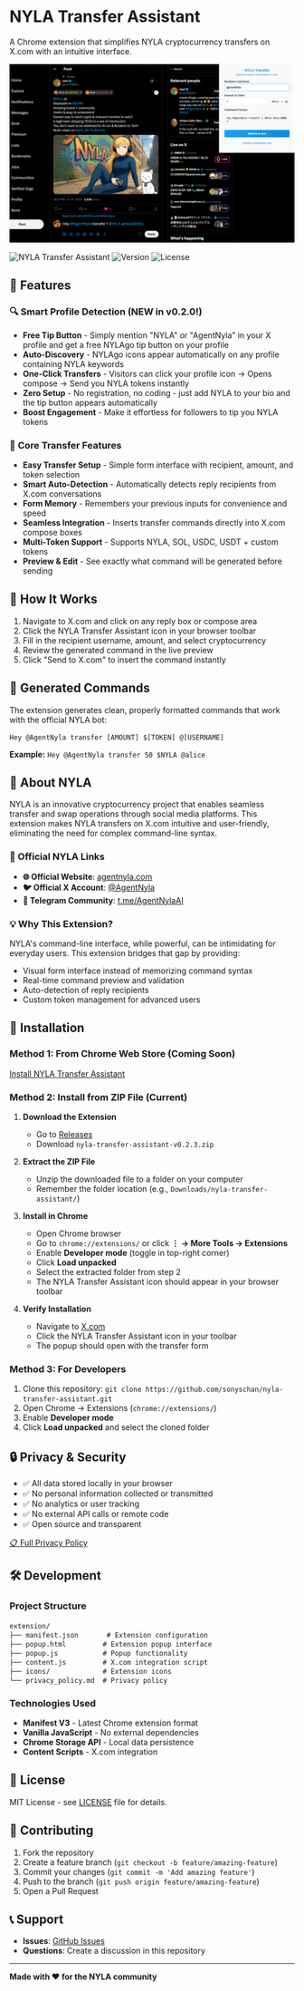 # NYLA Transfer Assistant

A Chrome extension that simplifies NYLA cryptocurrency transfers on X.com with an intuitive interface.

![NYLA Transfer Assistant Hero](screenshots/1.Easy-to-use%20interface%20for%20NYLA%20transfers.png)

![NYLA Transfer Assistant](https://img.shields.io/badge/Chrome-Extension-blue?logo=googlechrome)
![Version](https://img.shields.io/badge/Version-0.2.3-orange)
![License](https://img.shields.io/badge/License-MIT-green)

## 🚀 Features

### 🔍 **Smart Profile Detection** (NEW in v0.2.0!)
- **Free Tip Button** - Simply mention "NYLA" or "AgentNyla" in your X profile and get a free NYLAgo tip button on your profile
- **Auto-Discovery** - NYLAgo icons appear automatically on any profile containing NYLA keywords
- **One-Click Transfers** - Visitors can click your profile icon → Opens compose → Send you NYLA tokens instantly
- **Zero Setup** - No registration, no coding - just add NYLA to your bio and the tip button appears automatically
- **Boost Engagement** - Make it effortless for followers to tip you NYLA tokens

### 💫 **Core Transfer Features**
- **Easy Transfer Setup** - Simple form interface with recipient, amount, and token selection
- **Smart Auto-Detection** - Automatically detects reply recipients from X.com conversations  
- **Form Memory** - Remembers your previous inputs for convenience and speed
- **Seamless Integration** - Inserts transfer commands directly into X.com compose boxes
- **Multi-Token Support** - Supports NYLA, SOL, USDC, USDT + custom tokens
- **Preview & Edit** - See exactly what command will be generated before sending

## 📱 How It Works

1. Navigate to X.com and click on any reply box or compose area
2. Click the NYLA Transfer Assistant icon in your browser toolbar
3. Fill in the recipient username, amount, and select cryptocurrency
4. Review the generated command in the live preview
5. Click "Send to X.com" to insert the command instantly

## 📝 Generated Commands

The extension generates clean, properly formatted commands that work with the official NYLA bot:
```
Hey @AgentNyla transfer [AMOUNT] $[TOKEN] @[USERNAME]
```

**Example:** `Hey @AgentNyla transfer 50 $NYLA @alice`

## 🧡 About NYLA

NYLA is an innovative cryptocurrency project that enables seamless transfer and swap operations through social media platforms. This extension makes NYLA transfers on X.com intuitive and user-friendly, eliminating the need for complex command-line syntax.

### 🔗 Official NYLA Links
- **🌐 Official Website**: [agentnyla.com](https://www.agentnyla.com)
- **🐦 Official X Account**: [@AgentNyla](https://x.com/AgentNyla)
- **💬 Telegram Community**: [t.me/AgentNylaAI](https://t.me/AgentNylaAI)

### 💡 Why This Extension?
NYLA's command-line interface, while powerful, can be intimidating for everyday users. This extension bridges that gap by providing:
- Visual form interface instead of memorizing command syntax
- Real-time command preview and validation
- Auto-detection of reply recipients
- Custom token management for advanced users

## 🔧 Installation

### Method 1: From Chrome Web Store (Coming Soon)
[Install NYLA Transfer Assistant](https://chrome.google.com/webstore/detail/your-extension-id)

### Method 2: Install from ZIP File (Current)
1. **Download the Extension**
   - Go to [Releases](https://github.com/sonyschan/nyla-transfer-assistant/releases)
   - Download `nyla-transfer-assistant-v0.2.3.zip`

2. **Extract the ZIP File**
   - Unzip the downloaded file to a folder on your computer
   - Remember the folder location (e.g., `Downloads/nyla-transfer-assistant/`)

3. **Install in Chrome**
   - Open Chrome browser
   - Go to `chrome://extensions/` or click **⋮ → More Tools → Extensions**
   - Enable **Developer mode** (toggle in top-right corner)
   - Click **Load unpacked**
   - Select the extracted folder from step 2
   - The NYLA Transfer Assistant icon should appear in your browser toolbar

4. **Verify Installation**
   - Navigate to [X.com](https://x.com)
   - Click the NYLA Transfer Assistant icon in your toolbar
   - The popup should open with the transfer form

### Method 3: For Developers
1. Clone this repository: `git clone https://github.com/sonyschan/nyla-transfer-assistant.git`
2. Open Chrome → Extensions (`chrome://extensions/`)
3. Enable **Developer mode**
4. Click **Load unpacked** and select the cloned folder

## 🔒 Privacy & Security

- ✅ All data stored locally in your browser
- ✅ No personal information collected or transmitted
- ✅ No analytics or user tracking
- ✅ No external API calls or remote code
- ✅ Open source and transparent

[📋 Full Privacy Policy](https://yourusername.github.io/nyla-transfer-assistant/privacy-policy)

## 🛠️ Development

### Project Structure
```
extension/
├── manifest.json       # Extension configuration
├── popup.html         # Extension popup interface  
├── popup.js           # Popup functionality
├── content.js         # X.com integration script
├── icons/             # Extension icons
└── privacy_policy.md  # Privacy policy
```

### Technologies Used
- **Manifest V3** - Latest Chrome extension format
- **Vanilla JavaScript** - No external dependencies
- **Chrome Storage API** - Local data persistence
- **Content Scripts** - X.com integration

## 📄 License

MIT License - see [LICENSE](LICENSE) file for details.

## 🤝 Contributing

1. Fork the repository
2. Create a feature branch (`git checkout -b feature/amazing-feature`)
3. Commit your changes (`git commit -m 'Add amazing feature'`)
4. Push to the branch (`git push origin feature/amazing-feature`)
5. Open a Pull Request

## 📞 Support

- **Issues**: [GitHub Issues](https://github.com/yourusername/nyla-transfer-assistant/issues)
- **Questions**: Create a discussion in this repository

---

**Made with ❤️ for the NYLA community**